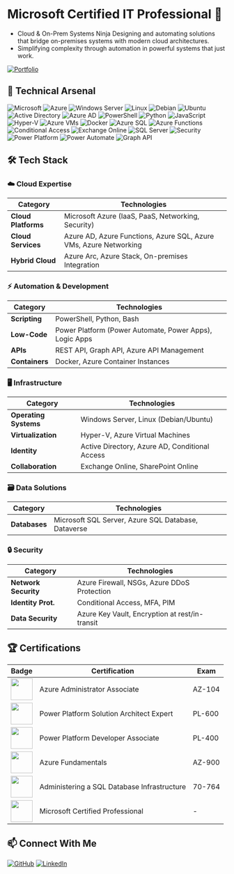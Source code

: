 # Microsoft Certified IT Professional 🚀

* Cloud & On-Prem Systems Ninja
Designing and automating solutions that bridge on-premises systems with modern cloud architectures.  
* Simplifying complexity through automation in powerful systems that just work.

[![Portfolio](https://img.shields.io/badge/GitHub_IO-181717?style=for-the-badge&logo=github)](https://brsvppv.github.io)


## 🔧 Technical Arsenal  
![Microsoft](https://img.shields.io/badge/Microsoft-5E5E5E?style=for-the-badge&logo=microsoft&logoColor=white)
![Azure](https://img.shields.io/badge/Azure-0089D6?style=for-the-badge&logo=microsoft-azure&logoColor=white)
![Windows Server](https://img.shields.io/badge/Windows_Server-0078D6?style=for-the-badge&logo=windows&logoColor=white)
![Linux](https://img.shields.io/badge/Linux-FCC624?style=for-the-badge&logo=linux&logoColor=black)
![Debian](https://img.shields.io/badge/Debian-A81D33?style=for-the-badge&logo=debian&logoColor=white)
![Ubuntu](https://img.shields.io/badge/Ubuntu-E95420?style=for-the-badge&logo=ubuntu&logoColor=white)
![Active Directory](https://img.shields.io/badge/Active_Directory-0078D6?style=for-the-badge&logo=microsoft&logoColor=white)
![Azure AD](https://img.shields.io/badge/Azure_AD-0089D6?style=for-the-badge&logo=microsoft-azure&logoColor=white)
![PowerShell](https://img.shields.io/badge/PowerShell-5391FE?style=for-the-badge&logo=powershell&logoColor=white)
![Python](https://img.shields.io/badge/Python-3776AB?style=for-the-badge&logo=python&logoColor=white)
![JavaScript](https://img.shields.io/badge/JavaScript-F7DF1E?style=for-the-badge&logo=javascript&logoColor=black)
![Hyper-V](https://img.shields.io/badge/Hyper_V-0078D6?style=for-the-badge&logo=microsoft&logoColor=white)
![Azure VMs](https://img.shields.io/badge/Azure_VMs-0089D6?style=for-the-badge&logo=microsoft-azure&logoColor=white)
![Docker](https://img.shields.io/badge/Docker-2496ED?style=for-the-badge&logo=docker&logoColor=white)
![Azure SQL](https://img.shields.io/badge/Azure_SQL-0089D6?style=for-the-badge&logo=microsoft-azure&logoColor=white)
![Azure Functions](https://img.shields.io/badge/Azure_Functions-0062AD?style=for-the-badge&logo=azure-functions&logoColor=white)
![Conditional Access](https://img.shields.io/badge/Conditional_Access-5C2D91?style=for-the-badge&logo=microsoft-azure&logoColor=white)
![Exchange Online](https://img.shields.io/badge/Exchange_Online-0078D4?style=for-the-badge&logo=microsoft-exchange&logoColor=white)
![SQL Server](https://img.shields.io/badge/MSSQL_Server-CC2927?style=for-the-badge&logo=microsoft-sql-server&logoColor=white)
![Security](https://img.shields.io/badge/Security-5C2D91?style=for-the-badge&logo=cloudflare&logoColor=white)
![Power Platform](https://img.shields.io/badge/Power_Platform-339933?style=for-the-badge&logo=power-platform&logoColor=white)
![Power Automate](https://img.shields.io/badge/Power_Automate-339933?style=for-the-badge&logo=power-automate&logoColor=white)
![Graph API](https://img.shields.io/badge/Graph_API-339933?style=for-the-badge&logo=microsoft-graph&logoColor=white)


## 🛠️ Tech Stack

### ☁️ Cloud Expertise
| **Category**       | **Technologies**                                                                 |
|--------------------|---------------------------------------------------------------------------------|
| **Cloud Platforms** | Microsoft Azure (IaaS, PaaS, Networking, Security)                             |
| **Cloud Services**  | Azure AD, Azure Functions, Azure SQL, Azure VMs, Azure Networking              |
| **Hybrid Cloud**    | Azure Arc, Azure Stack, On-premises Integration                                |

### ⚡ Automation & Development
| **Category**       | **Technologies**                                                                 |
|--------------------|---------------------------------------------------------------------------------|
| **Scripting**       | PowerShell, Python, Bash                                                       |
| **Low-Code**        | Power Platform (Power Automate, Power Apps), Logic Apps                        |
| **APIs**            | REST API, Graph API, Azure API Management                                      |
| **Containers**      | Docker, Azure Container Instances                                              |

### 🖥️ Infrastructure
| **Category**       | **Technologies**                                                                 |
|--------------------|---------------------------------------------------------------------------------|
| **Operating Systems** | Windows Server, Linux (Debian/Ubuntu)                                         |
| **Virtualization**   | Hyper-V, Azure Virtual Machines                                               |
| **Identity**         | Active Directory, Azure AD, Conditional Access                                |
| **Collaboration**    | Exchange Online, SharePoint Online                                           |

### 🗃️ Data Solutions
| **Category**       | **Technologies**                                                                 |
|--------------------|---------------------------------------------------------------------------------|
| **Databases**       | Microsoft SQL Server, Azure SQL Database, Dataverse                            |

### 🔒 Security
| **Category**       | **Technologies**                                                                 |
|--------------------|---------------------------------------------------------------------------------|
| **Network Security** | Azure Firewall, NSGs, Azure DDoS Protection                                    |
| **Identity Prot.**  | Conditional Access, MFA, PIM                                                   |
| **Data Security**   | Azure Key Vault, Encryption at rest/in-transit                                 |

## 🏆 Certifications
| **Badge** | **Certification** | **Exam** |
|-----------|-------------------|----------|
| <img src="https://learn.microsoft.com/en-us/media/learn/certification/badges/microsoft-certified-associate-badge.svg" width="50" height="50"> | Azure Administrator Associate | AZ-104 |
| <img src="https://learn.microsoft.com/en-us/media/learn/certification/badges/microsoft-certified-expert-badge.svg" width="50" height="50"> | Power Platform Solution Architect Expert | PL-600 |
| <img src="https://learn.microsoft.com/en-us/media/learn/certification/badges/microsoft-certified-associate-badge.svg" width="50" height="50"> | Power Platform Developer Associate | PL-400 |
| <img src="https://learn.microsoft.com/en-us/media/learn/certification/badges/microsoft-certified-fundamentals-badge.svg" width="50" height="50"> | Azure Fundamentals | AZ-900 |
| <img src="https://learn.microsoft.com/en-us/media/learn/certification/badges/microsoft-certified-general-badge.svg" width="50" height="50"> | Administering a SQL Database Infrastructure  | 70-764 |
| <img src="https://learn.microsoft.com/en-us/media/learn/certification/badges/microsoft-certified-general-badge.svg" width="50" height="50"> | Microsoft Certified Professional | - |

## 📫 Connect With Me
[![GitHub](https://img.shields.io/badge/GitHub-181717?style=for-the-badge&logo=github&logoColor=white)](https://github.com/brsvppv)
[![LinkedIn](https://img.shields.io/badge/LinkedIn-0077B5?style=for-the-badge&logo=linkedin&logoColor=white)](https://linkedin.com/in/yourprofile)
